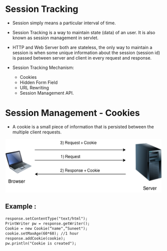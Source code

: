 # Session Tracking

* Session simply means a particular interval of time.
* Session Tracking is a way to maintain state (data) of an user. It is also known as session management in servlet.
* HTTP and Web Server both are stateless, the only way to maintain a session is when some unique information about the session (session id) is passed between server and client in every request and response.

* Session Tracking Mechanism:
    * Cookies 
    * Hidden Form Field
    * URL Rewriting
    * Session Management API.
    
# Session Management - Cookies

* A cookie is a small piece of information that is persisted between the multiple client requests.

![Session Management](https://github.com/SuneetPatil/Java-Servlets/blob/master/Images/SessionManagement.png)

## Example :
```
response.setContentType("text/html");
PrintWriter pw = response.getWriter();
Cookie = new Cookie(“name",“Suneet"); 
cookie.setMaxAge(60*60); //1 hour 
response.addCookie(cookie);   
pw.println("Cookie is created");
```

